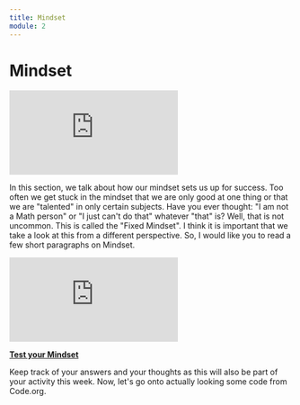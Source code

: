 ```yaml
---
title: Mindset
module: 2
---
```


# Mindset

<div class="embed-responsive embed-responsive-16by9"><iframe class="embed-responsive-item" src="https://www.youtube.com/embed/M1CHPnZfFmU" frameborder="0" allowfullscreen></iframe></div>

In this section, we talk about how our mindset sets us up for success.  Too often we get stuck in the mindset that we are only good at one thing or that we are "talented" in only certain subjects.  Have you ever thought: "I am not a Math person" or "I just can't do that" whatever "that" is?  Well, that is not uncommon.  This is called the "Fixed Mindset".  I think it is important that we take a look at this from a different perspective.  So, I would like you to read a few short paragraphs on Mindset.

<div class="embed-responsive embed-responsive-16by9"><iframe class="embed-responsive-item" src="https://www.youtube.com/embed/hiiEeMN7vbQ" frameborder="0" allowfullscreen></iframe></div>

<a href="https://www.positivityguides.net/test-your-mindset-quiz/" target="_new"><strong>Test your Mindset</strong></a>

Keep track of your answers and your thoughts as this will also be part of your activity this week.  Now, let's go onto actually looking some code from Code.org.
